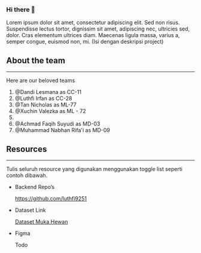 ### Hi there 👋

**<OUR PROJECT TITLE>**

Lorem ipsum dolor sit amet, consectetur adipiscing elit. Sed non risus. Suspendisse lectus tortor, dignissim sit amet, adipiscing nec, ultricies sed, dolor. Cras elementum ultrices diam. Maecenas ligula massa, varius a, semper congue, euismod non, mi. (Isi dengan deskripsi project)

## About the team

---

Here are our beloved teams

1. @Dandi Lesmana as CC-11
2. @Luthfi Irfan as CC-28
3. @Tan Nicholas as ML-77
4. @Xuchin Valezka as ML - 72
5. 
6. @Achmad Faqih Suyudi as MD-03
7. @Muhammad Nabhan Rifa'i as MD-09

## Resources

---

Tulis seluruh resource yang digunakan menggunakan toggle list seperti contoh dibawah.

- Backend Repo’s
    
    https://github.com/luthfi9251
    
- Dataset Link
    
    [Dataset Muka Hewan](https://kaggle.com)
    
- Figma
    
    Todo
<!--
**GrupCapstoneName/GrupCapstoneName** is a ✨ _special_ ✨ repository because its `README.md` (this file) appears on your GitHub profile.

Here are some ideas to get you started:

- 🔭 I’m currently working on ...
- 🌱 I’m currently learning ...
- 👯 I’m looking to collaborate on ...
- 🤔 I’m looking for help with ...
- 💬 Ask me about ...
- 📫 How to reach me: ...
- 😄 Pronouns: ...
- ⚡ Fun fact: ...
-->
